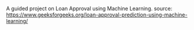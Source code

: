 A guided project on Loan Approval using Machine Learning.
source: https://www.geeksforgeeks.org/loan-approval-prediction-using-machine-learning/
